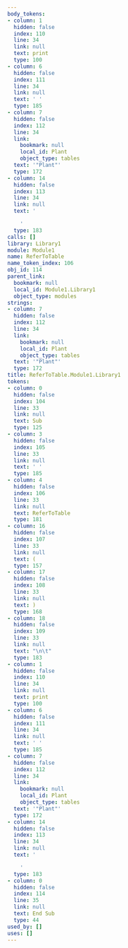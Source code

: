 ```yaml
---
body_tokens:
- column: 1
  hidden: false
  index: 110
  line: 34
  link: null
  text: print
  type: 100
- column: 6
  hidden: false
  index: 111
  line: 34
  link: null
  text: ' '
  type: 185
- column: 7
  hidden: false
  index: 112
  line: 34
  link:
    bookmark: null
    local_id: Plant
    object_type: tables
  text: '"Plant"'
  type: 172
- column: 14
  hidden: false
  index: 113
  line: 34
  link: null
  text: '

    '
  type: 183
calls: []
library: Library1
module: Module1
name: ReferToTable
name_token_index: 106
obj_id: 114
parent_link:
  bookmark: null
  local_id: Module1.Library1
  object_type: modules
strings:
- column: 7
  hidden: false
  index: 112
  line: 34
  link:
    bookmark: null
    local_id: Plant
    object_type: tables
  text: '"Plant"'
  type: 172
title: ReferToTable.Module1.Library1
tokens:
- column: 0
  hidden: false
  index: 104
  line: 33
  link: null
  text: Sub
  type: 125
- column: 3
  hidden: false
  index: 105
  line: 33
  link: null
  text: ' '
  type: 185
- column: 4
  hidden: false
  index: 106
  line: 33
  link: null
  text: ReferToTable
  type: 181
- column: 16
  hidden: false
  index: 107
  line: 33
  link: null
  text: (
  type: 157
- column: 17
  hidden: false
  index: 108
  line: 33
  link: null
  text: )
  type: 168
- column: 18
  hidden: false
  index: 109
  line: 33
  link: null
  text: "\n\t"
  type: 183
- column: 1
  hidden: false
  index: 110
  line: 34
  link: null
  text: print
  type: 100
- column: 6
  hidden: false
  index: 111
  line: 34
  link: null
  text: ' '
  type: 185
- column: 7
  hidden: false
  index: 112
  line: 34
  link:
    bookmark: null
    local_id: Plant
    object_type: tables
  text: '"Plant"'
  type: 172
- column: 14
  hidden: false
  index: 113
  line: 34
  link: null
  text: '

    '
  type: 183
- column: 0
  hidden: false
  index: 114
  line: 35
  link: null
  text: End Sub
  type: 44
used_by: []
uses: []
---
```

